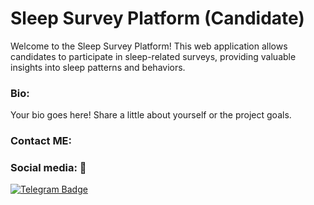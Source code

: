 # Sleep Survey Platform (Candidate)

Welcome to the Sleep Survey Platform! This web application allows candidates to participate in sleep-related surveys, providing valuable insights into sleep patterns and behaviors.

### Bio:    
Your bio goes here! Share a little about yourself or the project goals.

### Contact ME:
### Social media: 📡
[![Telegram Badge](https://img.shields.io/badge/Telegram-blue?style=for-the-badge&logo=telegram&logoColor=white)](https://t.me/yourtelegramhandle)
